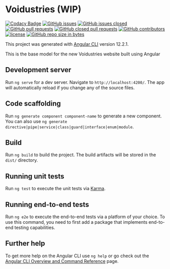 # Voidustries (WIP)
[![Codacy Badge](https://app.codacy.com/project/badge/Grade/d6398e04f79540db888a2503643a8773)](https://www.codacy.com/gh/Voidustries/Voidustries.github.io/dashboard?utm_source=github.com&amp;utm_medium=referral&amp;utm_content=Voidustries/Voidustries.github.io&amp;utm_campaign=Badge_Grade)
[![GitHub issues](https://img.shields.io/github/issues-raw/voidustries/Voidustries.github.io.svg?style=flat-square)](https://github.com/Voidustries/Voidustries.github.io/issues)
[![GitHub issues closed](https://img.shields.io/github/issues-closed-raw/voidustries/Voidustries.github.io.svg?style=flat-square)](https://github.com/Voidustries/Voidustries.github.io/issues)
[![GitHub pull requests](https://img.shields.io/github/issues-pr-raw/voidustries/Voidustries.github.io.svg?style=flat-square)](https://github.com/Voidustries/Voidustries.github.io/pulls)
[![GitHub closed pull requests](https://img.shields.io/github/issues-pr-closed-raw/voidustries/Voidustries.github.io.svg?style=flat-square)](https://github.com/Voidustries/Voidustries.github.io/pulls)
[![GitHub contributors](https://img.shields.io/github/contributors/voidustries/Voidustries.github.io.svg?style=flat-square)](https://github.com/Voidustries/Voidustries.github.io/graphs/contributors)
[![license](https://img.shields.io/github/license/voidustries/Voidustries.github.io.svg?style=flat-square)](https://github.com/Voidustries/Voidustries.github.io/blob/master/LICENSE)
[![GitHub repo size in bytes](https://img.shields.io/github/repo-size/voidustries/Voidustries.github.io.svg?style=flat-square)](https://github.com/Voidustries/Voidustries.github.io)

This project was generated with [Angular CLI](https://github.com/angular/angular-cli) version 12.2.1.

This is the base model for the new Voidustries website built using Angular

## Development server

Run `ng serve` for a dev server. Navigate to `http://localhost:4200/`. The app will automatically reload if you change any of the source files.

## Code scaffolding

Run `ng generate component component-name` to generate a new component. You can also use `ng generate directive|pipe|service|class|guard|interface|enum|module`.

## Build

Run `ng build` to build the project. The build artifacts will be stored in the `dist/` directory.

## Running unit tests

Run `ng test` to execute the unit tests via [Karma](https://karma-runner.github.io).

## Running end-to-end tests

Run `ng e2e` to execute the end-to-end tests via a platform of your choice. To use this command, you need to first add a package that implements end-to-end testing capabilities.

## Further help

To get more help on the Angular CLI use `ng help` or go check out the [Angular CLI Overview and Command Reference](https://angular.io/cli) page.
